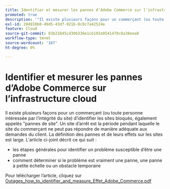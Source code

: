 ```yaml
---
title: Identifier et mesurer les pannes d’Adobe Commerce sur l’infrastructure cloud
promoted: true
description: '"Il existe plusieurs façons pour un commerçant (ou toute personne intéressée par l’intégrité du site) d’identifier les sites bloqués, également appelés "pannes de site". Un site d’arrêt est la période pendant laquelle le site du commerçant ne peut pas répondre de manière adéquate aux demandes du client. La définition des pannes et de leurs effets sur les sites est large. L''article ci-joint décrit ce qui suit :'''
exl-id: 204910b0-49d5-43df-921b-8c0c7a42524e
feature: Cloud
source-git-commit: 83b21845cd306336e1cb193a9541478c8a38eea8
workflow-type: tm+mt
source-wordcount: '167'
ht-degree: 0%

---
```


# Identifier et mesurer les pannes d’Adobe Commerce sur l’infrastructure cloud

Il existe plusieurs façons pour un commerçant (ou toute personne intéressée par l’intégrité du site) d’identifier les sites bloqués, également appelés &quot;pannes de site&quot;. Un site d’arrêt est la période pendant laquelle le site du commerçant ne peut pas répondre de manière adéquate aux demandes du client. La définition des pannes et de leurs effets sur les sites est large. L&#39;article ci-joint décrit ce qui suit :

* les étapes générales pour identifier un problème susceptible d’être une panne
* comment déterminer si le problème est vraiment une panne, une panne à petite échelle ou un obstacle temporaire

Pour télécharger l’article, cliquez sur [Outages_how_to_identifier_and_measure_Effet_Adobe_Commerce.pdf](assets/Outages_how_to_identify_and_measure_effect_Adobe_Commerce.pdf)
